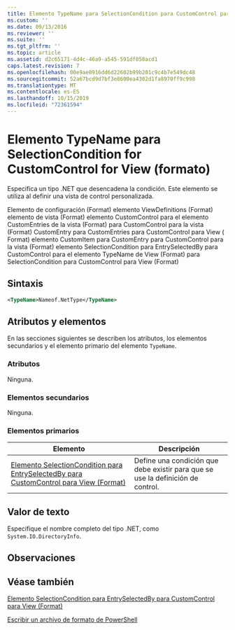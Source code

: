 ```yaml
---
title: Elemento TypeName para SelectionCondition para CustomControl para View (Format) | Microsoft Docs
ms.custom: ''
ms.date: 09/13/2016
ms.reviewer: ''
ms.suite: ''
ms.tgt_pltfrm: ''
ms.topic: article
ms.assetid: d2c65171-4d4c-46a9-a545-591df058acd1
caps.latest.revision: 7
ms.openlocfilehash: 00e9ae0916dd6d22602b99b201c9c4b7e549dc48
ms.sourcegitcommit: 52a67bcd9d7bf3e8600ea4302d1fa8970ff9c998
ms.translationtype: MT
ms.contentlocale: es-ES
ms.lasthandoff: 10/15/2019
ms.locfileid: "72361594"
---
```

# <a name="typename-element-for-selectioncondition-for-customcontrol-for-view--format"></a>Elemento TypeName para SelectionCondition for CustomControl for View (formato)

Especifica un tipo .NET que desencadena la condición. Este elemento se utiliza al definir una vista de control personalizada.

Elemento de configuración (Format) elemento ViewDefinitions (Format) elemento de vista (Format) elemento CustomControl para el elemento CustomEntries de la vista (Format) para CustomControl para la vista (Format) CustomEntry para CustomEntries para CustomControl para View ( Format) elemento CustomItem para CustomEntry para CustomControl para la vista (Format) elemento SelectionCondition para EntrySelectedBy para CustomControl para el elemento TypeName de View (Format) para SelectionCondition para CustomControl para View (Format)

## <a name="syntax"></a>Sintaxis

```xml
<TypeName>Nameof.NetType</TypeName>

```

## <a name="attributes-and-elements"></a>Atributos y elementos

En las secciones siguientes se describen los atributos, los elementos secundarios y el elemento primario del elemento `TypeName`.

### <a name="attributes"></a>Atributos

Ninguna.

### <a name="child-elements"></a>Elementos secundarios

Ninguna.

### <a name="parent-elements"></a>Elementos primarios

|Elemento|Descripción|
|-------------|-----------------|
|[Elemento SelectionCondition para EntrySelectedBy para CustomControl para View (Format)](./selectioncondition-element-for-entryselectedby-for-customcontrol-format.md)|Define una condición que debe existir para que se use la definición de control.|

## <a name="text-value"></a>Valor de texto

Especifique el nombre completo del tipo .NET, como `System.IO.DirectoryInfo`.

## <a name="remarks"></a>Observaciones

## <a name="see-also"></a>Véase también

[Elemento SelectionCondition para EntrySelectedBy para CustomControl para View (Format)](./selectioncondition-element-for-entryselectedby-for-customcontrol-format.md)

[Escribir un archivo de formato de PowerShell](./writing-a-powershell-formatting-file.md)

